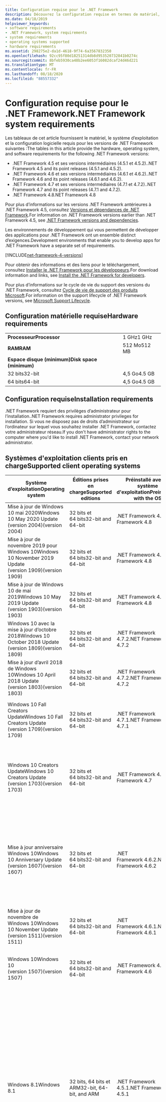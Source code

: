 ```yaml
---
title: Configuration requise pour le .NET Framework
description: Découvrez la configuration requise en termes de matériel, de système d’exploitation et de logiciels pour installer .NET Framework 4.5 et versions ultérieures.
ms.date: 04/18/2019
helpviewer_keywords:
- software requirements
- .NET Framework, system requirements
- system requirements
- operating systems supported
- hardware requirements
ms.assetid: 298275e2-da1d-4618-9f74-6a3567832350
ms.openlocfilehash: 92cc95f80d18251314db8d953520732841b0274c
ms.sourcegitcommit: 8bfeb5930ca48b2ee6053f16082dcaf24d46d221
ms.translationtype: MT
ms.contentlocale: fr-FR
ms.lasthandoff: 08/18/2020
ms.locfileid: "88557332"
---
```

# <a name="net-framework-system-requirements"></a><span data-ttu-id="4199c-103">Configuration requise pour le .NET Framework</span><span class="sxs-lookup"><span data-stu-id="4199c-103">.NET Framework system requirements</span></span>

<span data-ttu-id="4199c-104">Les tableaux de cet article fournissent le matériel, le système d’exploitation et la configuration logicielle requis pour les versions de .NET Framework suivantes :</span><span class="sxs-lookup"><span data-stu-id="4199c-104">The tables in this article provide the hardware, operating system, and software requirements for the following .NET Framework versions:</span></span>

- <span data-ttu-id="4199c-105">.NET Framework 4.5 et ses versions intermédiaires (4.5.1 et 4.5.2).</span><span class="sxs-lookup"><span data-stu-id="4199c-105">.NET Framework 4.5 and its point releases (4.5.1 and 4.5.2).</span></span>
- <span data-ttu-id="4199c-106">.NET Framework 4.6 et ses versions intermédiaires (4.6.1 et 4.6.2).</span><span class="sxs-lookup"><span data-stu-id="4199c-106">.NET Framework 4.6 and its point releases (4.6.1 and 4.6.2).</span></span>
- <span data-ttu-id="4199c-107">.NET Framework 4.7 et ses versions intermédiaires (4.7.1 et 4.7.2).</span><span class="sxs-lookup"><span data-stu-id="4199c-107">.NET Framework 4.7 and its point releases (4.7.1 and 4.7.2).</span></span>
- <span data-ttu-id="4199c-108">.NET Framework 4.8</span><span class="sxs-lookup"><span data-stu-id="4199c-108">.NET Framework 4.8</span></span>

<span data-ttu-id="4199c-109">Pour plus d’informations sur les versions .NET Framework antérieures à .NET Framework 4.5, consultez [Versions et dépendances de .NET Framework](../migration-guide/versions-and-dependencies.md).</span><span class="sxs-lookup"><span data-stu-id="4199c-109">For information on .NET Framework versions earlier than .NET Framework 4.5, see [.NET Framework versions and dependencies](../migration-guide/versions-and-dependencies.md).</span></span>

<span data-ttu-id="4199c-110">Les environnements de développement qui vous permettent de développer des applications pour .NET Framework ont un ensemble distinct d’exigences.</span><span class="sxs-lookup"><span data-stu-id="4199c-110">Development environments that enable you to develop apps for .NET Framework have a separate set of requirements.</span></span>

[!INCLUDE[net-framework-4-versions](../../../includes/net-framework-4x-versions.md)]

<span data-ttu-id="4199c-111">Pour obtenir des informations et des liens pour le téléchargement, consultez [Installer le .NET Framework pour les développeurs](../install/guide-for-developers.md).</span><span class="sxs-lookup"><span data-stu-id="4199c-111">For download information and links, see [Install the .NET Framework for developers](../install/guide-for-developers.md).</span></span>

<span data-ttu-id="4199c-112">Pour plus d’informations sur le cycle de vie du support des versions du .NET Framework, consultez [Cycle de vie de support des produits Microsoft](https://support.microsoft.com/lifecycle/search?sort=PN&alpha=Microsoft%20.NET%20Framework&Filter=FilterNO).</span><span class="sxs-lookup"><span data-stu-id="4199c-112">For information on the support lifecycle of .NET Framework versions, see [Microsoft Support Lifecycle](https://support.microsoft.com/lifecycle/search?sort=PN&alpha=Microsoft%20.NET%20Framework&Filter=FilterNO).</span></span>

## <a name="hardware-requirements"></a><span data-ttu-id="4199c-113">Configuration matérielle requise</span><span class="sxs-lookup"><span data-stu-id="4199c-113">Hardware requirements</span></span>

|                          |        |
| ------------------------ | ------ |
| <span data-ttu-id="4199c-114">**Processeur**</span><span class="sxs-lookup"><span data-stu-id="4199c-114">**Processor**</span></span>            | <span data-ttu-id="4199c-115">1 GHz</span><span class="sxs-lookup"><span data-stu-id="4199c-115">1 GHz</span></span>  |
| <span data-ttu-id="4199c-116">**RAM**</span><span class="sxs-lookup"><span data-stu-id="4199c-116">**RAM**</span></span>                  | <span data-ttu-id="4199c-117">512 Mo</span><span class="sxs-lookup"><span data-stu-id="4199c-117">512 MB</span></span> |
| <span data-ttu-id="4199c-118">**Espace disque (minimum)**</span><span class="sxs-lookup"><span data-stu-id="4199c-118">**Disk space (minimum)**</span></span> |        |
| <span data-ttu-id="4199c-119">32 bits</span><span class="sxs-lookup"><span data-stu-id="4199c-119">32-bit</span></span>                   | <span data-ttu-id="4199c-120">4,5 Go</span><span class="sxs-lookup"><span data-stu-id="4199c-120">4.5 GB</span></span> |
| <span data-ttu-id="4199c-121">64 bits</span><span class="sxs-lookup"><span data-stu-id="4199c-121">64-bit</span></span>                   | <span data-ttu-id="4199c-122">4,5 Go</span><span class="sxs-lookup"><span data-stu-id="4199c-122">4.5 GB</span></span> |

## <a name="installation-requirements"></a><span data-ttu-id="4199c-123">Configuration requise</span><span class="sxs-lookup"><span data-stu-id="4199c-123">Installation requirements</span></span>

<span data-ttu-id="4199c-124">.NET Framework requiert des privilèges d’administrateur pour l’installation.</span><span class="sxs-lookup"><span data-stu-id="4199c-124">.NET Framework requires administrator privileges for installation.</span></span> <span data-ttu-id="4199c-125">Si vous ne disposez pas de droits d’administrateur sur l’ordinateur sur lequel vous souhaitez installer .NET Framework, contactez votre administrateur réseau.</span><span class="sxs-lookup"><span data-stu-id="4199c-125">If you don't have administrator rights to the computer where you'd like to install .NET Framework, contact your network administrator.</span></span>

## <a name="supported-client-operating-systems"></a><span data-ttu-id="4199c-126">Systèmes d'exploitation clients pris en charge</span><span class="sxs-lookup"><span data-stu-id="4199c-126">Supported client operating systems</span></span>

| <span data-ttu-id="4199c-127">Système d’exploitation</span><span class="sxs-lookup"><span data-stu-id="4199c-127">Operating system</span></span> | <span data-ttu-id="4199c-128">Éditions prises en charge</span><span class="sxs-lookup"><span data-stu-id="4199c-128">Supported editions</span></span> | <span data-ttu-id="4199c-129">Préinstallé avec le système d'exploitation</span><span class="sxs-lookup"><span data-stu-id="4199c-129">Preinstalled with the OS</span></span> | <span data-ttu-id="4199c-130">Installable séparément</span><span class="sxs-lookup"><span data-stu-id="4199c-130">Installable separately</span></span> |
| ---------------- | ------------------ | ------------------------ | ---------------------- |
| <span data-ttu-id="4199c-131">Mise à jour de Windows 10 mai 2020</span><span class="sxs-lookup"><span data-stu-id="4199c-131">Windows 10 May 2020 Update</span></span><br/> <span data-ttu-id="4199c-132">(version 2004)</span><span class="sxs-lookup"><span data-stu-id="4199c-132">(version 2004)</span></span> | <span data-ttu-id="4199c-133">32 bits et 64 bits</span><span class="sxs-lookup"><span data-stu-id="4199c-133">32-bit and 64-bit</span></span> | <span data-ttu-id="4199c-134">.NET Framework 4.8</span><span class="sxs-lookup"><span data-stu-id="4199c-134">.NET Framework 4.8</span></span> | -- |
| <span data-ttu-id="4199c-135">Mise à jour de novembre 2019 pour Windows 10</span><span class="sxs-lookup"><span data-stu-id="4199c-135">Windows 10 November 2019 Update</span></span><br/> <span data-ttu-id="4199c-136">(version 1909)</span><span class="sxs-lookup"><span data-stu-id="4199c-136">(version 1909)</span></span> | <span data-ttu-id="4199c-137">32 bits et 64 bits</span><span class="sxs-lookup"><span data-stu-id="4199c-137">32-bit and 64-bit</span></span> | <span data-ttu-id="4199c-138">.NET Framework 4.8</span><span class="sxs-lookup"><span data-stu-id="4199c-138">.NET Framework 4.8</span></span> | -- |
| <span data-ttu-id="4199c-139">Mise à jour de Windows 10 de mai 2019</span><span class="sxs-lookup"><span data-stu-id="4199c-139">Windows 10 May 2019 Update</span></span><br/> <span data-ttu-id="4199c-140">(version 1903)</span><span class="sxs-lookup"><span data-stu-id="4199c-140">(version 1903)</span></span> | <span data-ttu-id="4199c-141">32 bits et 64 bits</span><span class="sxs-lookup"><span data-stu-id="4199c-141">32-bit and 64-bit</span></span> | <span data-ttu-id="4199c-142">.NET Framework 4.8</span><span class="sxs-lookup"><span data-stu-id="4199c-142">.NET Framework 4.8</span></span> | -- |
| <span data-ttu-id="4199c-143">Windows 10 avec la mise à jour d’octobre 2018</span><span class="sxs-lookup"><span data-stu-id="4199c-143">Windows 10 October 2018 Update</span></span><br/> <span data-ttu-id="4199c-144">(version 1809)</span><span class="sxs-lookup"><span data-stu-id="4199c-144">(version 1809)</span></span> | <span data-ttu-id="4199c-145">32 bits et 64 bits</span><span class="sxs-lookup"><span data-stu-id="4199c-145">32-bit and 64-bit</span></span> | <span data-ttu-id="4199c-146">.NET Framework 4.7.2</span><span class="sxs-lookup"><span data-stu-id="4199c-146">.NET Framework 4.7.2</span></span> | <span data-ttu-id="4199c-147">.NET Framework 4.8</span><span class="sxs-lookup"><span data-stu-id="4199c-147">.NET Framework 4.8</span></span> |
| <span data-ttu-id="4199c-148">Mise à jour d’avril 2018 de Windows 10</span><span class="sxs-lookup"><span data-stu-id="4199c-148">Windows 10 April 2018 Update</span></span><br/> <span data-ttu-id="4199c-149">(version 1803)</span><span class="sxs-lookup"><span data-stu-id="4199c-149">(version 1803)</span></span> | <span data-ttu-id="4199c-150">32 bits et 64 bits</span><span class="sxs-lookup"><span data-stu-id="4199c-150">32-bit and 64-bit</span></span> | <span data-ttu-id="4199c-151">.NET Framework 4.7.2</span><span class="sxs-lookup"><span data-stu-id="4199c-151">.NET Framework 4.7.2</span></span> |<span data-ttu-id="4199c-152">.NET Framework 4.8</span><span class="sxs-lookup"><span data-stu-id="4199c-152">.NET Framework 4.8</span></span>|
| <span data-ttu-id="4199c-153">Windows 10 Fall Creators Update</span><span class="sxs-lookup"><span data-stu-id="4199c-153">Windows 10 Fall Creators Update</span></span><br/> <span data-ttu-id="4199c-154">(version 1709)</span><span class="sxs-lookup"><span data-stu-id="4199c-154">(version 1709)</span></span> | <span data-ttu-id="4199c-155">32 bits et 64 bits</span><span class="sxs-lookup"><span data-stu-id="4199c-155">32-bit and 64-bit</span></span> | <span data-ttu-id="4199c-156">.NET Framework 4.7.1</span><span class="sxs-lookup"><span data-stu-id="4199c-156">.NET Framework 4.7.1</span></span> | <span data-ttu-id="4199c-157">.NET Framework 4.7.2</span><span class="sxs-lookup"><span data-stu-id="4199c-157">.NET Framework 4.7.2</span></span><br/><br/><span data-ttu-id="4199c-158">.NET Framework 4.8</span><span class="sxs-lookup"><span data-stu-id="4199c-158">.NET Framework 4.8</span></span> |
| <span data-ttu-id="4199c-159">Windows 10 Creators Update</span><span class="sxs-lookup"><span data-stu-id="4199c-159">Windows 10 Creators Update</span></span><br/> <span data-ttu-id="4199c-160">(version 1703)</span><span class="sxs-lookup"><span data-stu-id="4199c-160">(version 1703)</span></span> | <span data-ttu-id="4199c-161">32 bits et 64 bits</span><span class="sxs-lookup"><span data-stu-id="4199c-161">32-bit and 64-bit</span></span> | <span data-ttu-id="4199c-162">.NET Framework 4.7</span><span class="sxs-lookup"><span data-stu-id="4199c-162">.NET Framework 4.7</span></span> | <span data-ttu-id="4199c-163">.NET Framework 4.7.1</span><span class="sxs-lookup"><span data-stu-id="4199c-163">.NET Framework 4.7.1</span></span><br/><br/><span data-ttu-id="4199c-164">.NET Framework 4.7.2</span><span class="sxs-lookup"><span data-stu-id="4199c-164">.NET Framework 4.7.2</span></span><br/><br/><span data-ttu-id="4199c-165">.NET Framework 4.8</span><span class="sxs-lookup"><span data-stu-id="4199c-165">.NET Framework 4.8</span></span> |
| <span data-ttu-id="4199c-166">Mise à jour anniversaire Windows 10</span><span class="sxs-lookup"><span data-stu-id="4199c-166">Windows 10 Anniversary Update</span></span><br/> <span data-ttu-id="4199c-167">(version 1607)</span><span class="sxs-lookup"><span data-stu-id="4199c-167">(version 1607)</span></span> | <span data-ttu-id="4199c-168">32 bits et 64 bits</span><span class="sxs-lookup"><span data-stu-id="4199c-168">32-bit and 64-bit</span></span> | <span data-ttu-id="4199c-169">.NET Framework 4.6.2</span><span class="sxs-lookup"><span data-stu-id="4199c-169">.NET Framework 4.6.2</span></span> |<span data-ttu-id="4199c-170">.NET Framework 4.7</span><span class="sxs-lookup"><span data-stu-id="4199c-170">.NET Framework 4.7</span></span><br/><br/><span data-ttu-id="4199c-171">.NET Framework 4.7.1</span><span class="sxs-lookup"><span data-stu-id="4199c-171">.NET Framework 4.7.1</span></span><br/><br/><span data-ttu-id="4199c-172">.NET Framework 4.7.2</span><span class="sxs-lookup"><span data-stu-id="4199c-172">.NET Framework 4.7.2</span></span><br/><br/><span data-ttu-id="4199c-173">.NET Framework 4.8</span><span class="sxs-lookup"><span data-stu-id="4199c-173">.NET Framework 4.8</span></span>  |
| <span data-ttu-id="4199c-174">Mise à jour de novembre de Windows 10</span><span class="sxs-lookup"><span data-stu-id="4199c-174">Windows 10 November Update</span></span><br/> <span data-ttu-id="4199c-175">(version 1511)</span><span class="sxs-lookup"><span data-stu-id="4199c-175">(version 1511)</span></span> | <span data-ttu-id="4199c-176">32 bits et 64 bits</span><span class="sxs-lookup"><span data-stu-id="4199c-176">32-bit and 64-bit</span></span> | <span data-ttu-id="4199c-177">.NET Framework 4.6.1</span><span class="sxs-lookup"><span data-stu-id="4199c-177">.NET Framework 4.6.1</span></span> | <span data-ttu-id="4199c-178">.NET Framework 4.6.2</span><span class="sxs-lookup"><span data-stu-id="4199c-178">.NET Framework 4.6.2</span></span> |
| <span data-ttu-id="4199c-179">Windows 10</span><span class="sxs-lookup"><span data-stu-id="4199c-179">Windows 10</span></span><br/> <span data-ttu-id="4199c-180">(version 1507)</span><span class="sxs-lookup"><span data-stu-id="4199c-180">(version 1507)</span></span> | <span data-ttu-id="4199c-181">32 bits et 64 bits</span><span class="sxs-lookup"><span data-stu-id="4199c-181">32-bit and 64-bit</span></span> | <span data-ttu-id="4199c-182">.NET Framework 4.6</span><span class="sxs-lookup"><span data-stu-id="4199c-182">.NET Framework 4.6</span></span> | <span data-ttu-id="4199c-183">.NET Framework 4.6.1</span><span class="sxs-lookup"><span data-stu-id="4199c-183">.NET Framework 4.6.1</span></span> <br/><br/> <span data-ttu-id="4199c-184">.NET Framework 4.6.2</span><span class="sxs-lookup"><span data-stu-id="4199c-184">.NET Framework 4.6.2</span></span> |
| <span data-ttu-id="4199c-185">Windows 8.1</span><span class="sxs-lookup"><span data-stu-id="4199c-185">Windows 8.1</span></span> | <span data-ttu-id="4199c-186">32 bits, 64 bits et ARM</span><span class="sxs-lookup"><span data-stu-id="4199c-186">32-bit, 64-bit, and ARM</span></span> | <span data-ttu-id="4199c-187">.NET Framework 4.5.1</span><span class="sxs-lookup"><span data-stu-id="4199c-187">.NET Framework 4.5.1</span></span> | <span data-ttu-id="4199c-188">.NET Framework 4.5.2</span><span class="sxs-lookup"><span data-stu-id="4199c-188">.NET Framework 4.5.2</span></span><br /><br /> <span data-ttu-id="4199c-189">.NET Framework 4.6</span><span class="sxs-lookup"><span data-stu-id="4199c-189">.NET Framework 4.6</span></span><br /><br /> <span data-ttu-id="4199c-190">.NET Framework 4.6.1</span><span class="sxs-lookup"><span data-stu-id="4199c-190">.NET Framework 4.6.1</span></span><br /><br /> <span data-ttu-id="4199c-191">.NET Framework 4.6.2</span><span class="sxs-lookup"><span data-stu-id="4199c-191">.NET Framework 4.6.2</span></span><br /><br /><span data-ttu-id="4199c-192">.NET Framework 4.7</span><span class="sxs-lookup"><span data-stu-id="4199c-192">.NET Framework 4.7</span></span><br/><br/><span data-ttu-id="4199c-193">.NET Framework 4.7.1</span><span class="sxs-lookup"><span data-stu-id="4199c-193">.NET Framework 4.7.1</span></span><br/><br/><span data-ttu-id="4199c-194">.NET Framework 4.7.2</span><span class="sxs-lookup"><span data-stu-id="4199c-194">.NET Framework 4.7.2</span></span><br/><br/><span data-ttu-id="4199c-195">.NET Framework 4.8</span><span class="sxs-lookup"><span data-stu-id="4199c-195">.NET Framework 4.8</span></span> |
| <span data-ttu-id="4199c-196">Windows 8</span><span class="sxs-lookup"><span data-stu-id="4199c-196">Windows 8</span></span> | <span data-ttu-id="4199c-197">32 bits, 64 bits et ARM</span><span class="sxs-lookup"><span data-stu-id="4199c-197">32-bit, 64-bit, and ARM</span></span> | <span data-ttu-id="4199c-198">.NET Framework 4.5</span><span class="sxs-lookup"><span data-stu-id="4199c-198">.NET Framework 4.5</span></span> | <span data-ttu-id="4199c-199">.NET Framework 4.5.1</span><span class="sxs-lookup"><span data-stu-id="4199c-199">.NET Framework 4.5.1</span></span><br /><br /><span data-ttu-id="4199c-200">.NET Framework 4.5.2</span><span class="sxs-lookup"><span data-stu-id="4199c-200">.NET Framework 4.5.2</span></span><br /><br /> <span data-ttu-id="4199c-201">.NET Framework 4.6</span><span class="sxs-lookup"><span data-stu-id="4199c-201">.NET Framework 4.6</span></span><br /><br /> <span data-ttu-id="4199c-202">.NET Framework 4.6.1</span><span class="sxs-lookup"><span data-stu-id="4199c-202">.NET Framework 4.6.1</span></span> |
| <span data-ttu-id="4199c-203">Windows 7 SP1</span><span class="sxs-lookup"><span data-stu-id="4199c-203">Windows 7 SP1</span></span>|<span data-ttu-id="4199c-204">32 bits et 64 bits</span><span class="sxs-lookup"><span data-stu-id="4199c-204">32-bit and 64-bit</span></span> | -- | <span data-ttu-id="4199c-205">.NET Framework 4</span><span class="sxs-lookup"><span data-stu-id="4199c-205">.NET Framework 4</span></span><br /><br /> <span data-ttu-id="4199c-206">.NET Framework 4.5</span><span class="sxs-lookup"><span data-stu-id="4199c-206">.NET Framework 4.5</span></span><br /><br /> <span data-ttu-id="4199c-207">.NET Framework 4.5.1</span><span class="sxs-lookup"><span data-stu-id="4199c-207">.NET Framework 4.5.1</span></span><br /><br /> <span data-ttu-id="4199c-208">.NET Framework 4.5.2</span><span class="sxs-lookup"><span data-stu-id="4199c-208">.NET Framework 4.5.2</span></span><br /><br /> <span data-ttu-id="4199c-209">.NET Framework 4.6</span><span class="sxs-lookup"><span data-stu-id="4199c-209">.NET Framework 4.6</span></span><br /><br /> <span data-ttu-id="4199c-210">.NET Framework 4.6.1</span><span class="sxs-lookup"><span data-stu-id="4199c-210">.NET Framework 4.6.1</span></span><br /><br /> <span data-ttu-id="4199c-211">.NET Framework 4.6.2</span><span class="sxs-lookup"><span data-stu-id="4199c-211">.NET Framework 4.6.2</span></span><br /><br /><span data-ttu-id="4199c-212">.NET Framework 4.7</span><span class="sxs-lookup"><span data-stu-id="4199c-212">.NET Framework 4.7</span></span><br/><br/><span data-ttu-id="4199c-213">.NET Framework 4.7.1</span><span class="sxs-lookup"><span data-stu-id="4199c-213">.NET Framework 4.7.1</span></span><br/><br/><span data-ttu-id="4199c-214">.NET Framework 4.7.2</span><span class="sxs-lookup"><span data-stu-id="4199c-214">.NET Framework 4.7.2</span></span><br/><br/><span data-ttu-id="4199c-215">.NET Framework 4.8</span><span class="sxs-lookup"><span data-stu-id="4199c-215">.NET Framework 4.8</span></span> |
| <span data-ttu-id="4199c-216">Windows Vista SP2</span><span class="sxs-lookup"><span data-stu-id="4199c-216">Windows Vista SP2</span></span>|<span data-ttu-id="4199c-217">32 bits et 64 bits</span><span class="sxs-lookup"><span data-stu-id="4199c-217">32-bit and 64-bit</span></span> | -- | <span data-ttu-id="4199c-218">.NET Framework 4</span><span class="sxs-lookup"><span data-stu-id="4199c-218">.NET Framework 4</span></span><br /><br /> <span data-ttu-id="4199c-219">.NET Framework 4.5</span><span class="sxs-lookup"><span data-stu-id="4199c-219">.NET Framework 4.5</span></span><br /><br /> <span data-ttu-id="4199c-220">.NET Framework 4.5.1</span><span class="sxs-lookup"><span data-stu-id="4199c-220">.NET Framework 4.5.1</span></span><br /><br /> <span data-ttu-id="4199c-221">.NET Framework 4.5.2</span><span class="sxs-lookup"><span data-stu-id="4199c-221">.NET Framework 4.5.2</span></span><br /><br /> <span data-ttu-id="4199c-222">.NET Framework 4.6</span><span class="sxs-lookup"><span data-stu-id="4199c-222">.NET Framework 4.6</span></span> |
| <span data-ttu-id="4199c-223">Windows XP</span><span class="sxs-lookup"><span data-stu-id="4199c-223">Windows XP</span></span> |<span data-ttu-id="4199c-224">32 bits et 64 bits</span><span class="sxs-lookup"><span data-stu-id="4199c-224">32-bit and 64-bit</span></span> | -- | <span data-ttu-id="4199c-225">.NET Framework 4</span><span class="sxs-lookup"><span data-stu-id="4199c-225">.NET Framework 4</span></span> |

 <span data-ttu-id="4199c-226">**Remarques :**</span><span class="sxs-lookup"><span data-stu-id="4199c-226">**Notes:**</span></span>

- <span data-ttu-id="4199c-227">Sur les systèmes Windows 7, .NET Framework nécessite Windows 7 SP1.</span><span class="sxs-lookup"><span data-stu-id="4199c-227">On Windows 7 systems, .NET Framework requires Windows 7 SP1.</span></span> <span data-ttu-id="4199c-228">Si vous êtes sur Windows 7 et que vous n’avez pas encore installé le Service Pack 1, vous devez le faire avant d’installer le .NET Framework.</span><span class="sxs-lookup"><span data-stu-id="4199c-228">If you're on Windows 7 and haven't yet installed Service Pack 1, you need to do so before installing the .NET Framework.</span></span>

- <span data-ttu-id="4199c-229">.NET Framework 4.5 est pris en charge sur l'environnement de préinstallation Windows (WinPE).</span><span class="sxs-lookup"><span data-stu-id="4199c-229">.NET Framework 4.5 is supported on the Windows Preinstallation Environment (Windows PE).</span></span> <span data-ttu-id="4199c-230">Les fonctionnalités ne sont pas toutes prises en charge dans Windows PE.</span><span class="sxs-lookup"><span data-stu-id="4199c-230">Not all features are supported on Windows PE.</span></span>

- <span data-ttu-id="4199c-231">.NET Framework 4 prend également en charge la plateforme IA64.</span><span class="sxs-lookup"><span data-stu-id="4199c-231">.NET Framework 4 also supports the IA64 platform.</span></span>

- <span data-ttu-id="4199c-232">Pour toutes les plateformes, nous vous recommandons d’effectuer la mise à niveau vers le dernier Service Pack Windows et d’installer les mises à jour critiques disponibles à partir de [Windows Update](https://support.microsoft.com/help/12373/windows-update-faq) pour garantir une compatibilité et une sécurité optimales.</span><span class="sxs-lookup"><span data-stu-id="4199c-232">For all platforms, we recommend that you upgrade to the latest Windows Service Pack and install critical updates available from [Windows Update](https://support.microsoft.com/help/12373/windows-update-faq) to ensure the best compatibility and security.</span></span>

- <span data-ttu-id="4199c-233">Sur les systèmes d’exploitation 64 bits, .NET Framework prend en charge le traitement WOW64 (32 bits sur un ordinateur 64 bits) et le traitement natif 64 bits.</span><span class="sxs-lookup"><span data-stu-id="4199c-233">On 64-bit operating systems, .NET Framework supports both WOW64 (32-bit processing on a 64-bit machine) and native 64-bit processing.</span></span>

## <a name="supported-server-operating-systems"></a><span data-ttu-id="4199c-234">Systèmes d'exploitation serveurs pris en charge</span><span class="sxs-lookup"><span data-stu-id="4199c-234">Supported server operating systems</span></span>

| <span data-ttu-id="4199c-235">Système d’exploitation</span><span class="sxs-lookup"><span data-stu-id="4199c-235">Operating system</span></span> | <span data-ttu-id="4199c-236">Éditions prises en charge</span><span class="sxs-lookup"><span data-stu-id="4199c-236">Supported editions</span></span> | <span data-ttu-id="4199c-237">Préinstallé avec le système d'exploitation</span><span class="sxs-lookup"><span data-stu-id="4199c-237">Preinstalled with the OS</span></span> | <span data-ttu-id="4199c-238">Installable séparément</span><span class="sxs-lookup"><span data-stu-id="4199c-238">Installable separately</span></span> |
| ---------------- | ------------------ | ------------------------ | ---------------------- |
| <span data-ttu-id="4199c-239">Windows Server 2019</span><span class="sxs-lookup"><span data-stu-id="4199c-239">Windows Server 2019</span></span> | <span data-ttu-id="4199c-240">64 bits</span><span class="sxs-lookup"><span data-stu-id="4199c-240">64-bit</span></span> | <span data-ttu-id="4199c-241">.NET Framework 4.7.2</span><span class="sxs-lookup"><span data-stu-id="4199c-241">.NET Framework 4.7.2</span></span> | <span data-ttu-id="4199c-242">.NET Framework 4.8</span><span class="sxs-lookup"><span data-stu-id="4199c-242">.NET Framework 4.8</span></span> |
| <span data-ttu-id="4199c-243">Windows Server, version 1809</span><span class="sxs-lookup"><span data-stu-id="4199c-243">Windows Server, version 1809</span></span> | <span data-ttu-id="4199c-244">64 bits</span><span class="sxs-lookup"><span data-stu-id="4199c-244">64-bit</span></span> | <span data-ttu-id="4199c-245">.NET Framework 4.7.2</span><span class="sxs-lookup"><span data-stu-id="4199c-245">.NET Framework 4.7.2</span></span> | <span data-ttu-id="4199c-246">.NET Framework 4.8</span><span class="sxs-lookup"><span data-stu-id="4199c-246">.NET Framework 4.8</span></span> |
| <span data-ttu-id="4199c-247">Windows Server, version 1803</span><span class="sxs-lookup"><span data-stu-id="4199c-247">Windows Server, version 1803</span></span> | <span data-ttu-id="4199c-248">64 bits</span><span class="sxs-lookup"><span data-stu-id="4199c-248">64-bit</span></span> | <span data-ttu-id="4199c-249">.NET Framework 4.7.2</span><span class="sxs-lookup"><span data-stu-id="4199c-249">.NET Framework 4.7.2</span></span> | <span data-ttu-id="4199c-250">.NET Framework 4.8</span><span class="sxs-lookup"><span data-stu-id="4199c-250">.NET Framework 4.8</span></span> |
| <span data-ttu-id="4199c-251">Windows Server version 1709</span><span class="sxs-lookup"><span data-stu-id="4199c-251">Windows Server, version 1709</span></span> | <span data-ttu-id="4199c-252">64 bits</span><span class="sxs-lookup"><span data-stu-id="4199c-252">64-bit</span></span> | <span data-ttu-id="4199c-253">.NET Framework 4.7.1</span><span class="sxs-lookup"><span data-stu-id="4199c-253">.NET Framework 4.7.1</span></span> | <span data-ttu-id="4199c-254">.NET Framework 4.7.2</span><span class="sxs-lookup"><span data-stu-id="4199c-254">.NET Framework 4.7.2</span></span>|
| <span data-ttu-id="4199c-255">Windows Server 2016</span><span class="sxs-lookup"><span data-stu-id="4199c-255">Windows Server 2016</span></span> | <span data-ttu-id="4199c-256">64 bits</span><span class="sxs-lookup"><span data-stu-id="4199c-256">64-bit</span></span> | <span data-ttu-id="4199c-257">.NET Framework 4.6.2</span><span class="sxs-lookup"><span data-stu-id="4199c-257">.NET Framework 4.6.2</span></span> | <span data-ttu-id="4199c-258">.NET Framework 4.7</span><span class="sxs-lookup"><span data-stu-id="4199c-258">.NET Framework 4.7</span></span><br/><br/> <span data-ttu-id="4199c-259">.NET Framework 4.7.1</span><span class="sxs-lookup"><span data-stu-id="4199c-259">.NET Framework 4.7.1</span></span><br/><br/><span data-ttu-id="4199c-260">.NET Framework 4.7.2</span><span class="sxs-lookup"><span data-stu-id="4199c-260">.NET Framework 4.7.2</span></span><br/><br/><span data-ttu-id="4199c-261">.NET Framework 4.8</span><span class="sxs-lookup"><span data-stu-id="4199c-261">.NET Framework 4.8</span></span> |
| <span data-ttu-id="4199c-262">Windows Server 2012 R2</span><span class="sxs-lookup"><span data-stu-id="4199c-262">Windows Server 2012 R2</span></span> | <span data-ttu-id="4199c-263">64 bits</span><span class="sxs-lookup"><span data-stu-id="4199c-263">64-bit</span></span> | <span data-ttu-id="4199c-264">.NET Framework 4.5.1</span><span class="sxs-lookup"><span data-stu-id="4199c-264">.NET Framework 4.5.1</span></span> | <span data-ttu-id="4199c-265">.NET Framework 4.5.2</span><span class="sxs-lookup"><span data-stu-id="4199c-265">.NET Framework 4.5.2</span></span><br /><br /> <span data-ttu-id="4199c-266">.NET Framework 4.6</span><span class="sxs-lookup"><span data-stu-id="4199c-266">.NET Framework 4.6</span></span><br /><br /> <span data-ttu-id="4199c-267">.NET Framework 4.6.1</span><span class="sxs-lookup"><span data-stu-id="4199c-267">.NET Framework 4.6.1</span></span><br /><br /> <span data-ttu-id="4199c-268">.NET Framework 4.6.2</span><span class="sxs-lookup"><span data-stu-id="4199c-268">.NET Framework 4.6.2</span></span><br /><br /><span data-ttu-id="4199c-269">.NET Framework 4.7</span><span class="sxs-lookup"><span data-stu-id="4199c-269">.NET Framework 4.7</span></span><br/><br/> <span data-ttu-id="4199c-270">.NET Framework 4.7.1</span><span class="sxs-lookup"><span data-stu-id="4199c-270">.NET Framework 4.7.1</span></span><br/><br/><span data-ttu-id="4199c-271">.NET Framework 4.7.2</span><span class="sxs-lookup"><span data-stu-id="4199c-271">.NET Framework 4.7.2</span></span><br/><br/><span data-ttu-id="4199c-272">.NET Framework 4.8</span><span class="sxs-lookup"><span data-stu-id="4199c-272">.NET Framework 4.8</span></span> |
| <span data-ttu-id="4199c-273">Windows Server 2012 (édition 64 bits)</span><span class="sxs-lookup"><span data-stu-id="4199c-273">Windows Server 2012 (64-bit edition)</span></span> | <span data-ttu-id="4199c-274">64 bits</span><span class="sxs-lookup"><span data-stu-id="4199c-274">64-bit</span></span>| <span data-ttu-id="4199c-275">.NET Framework 4.5</span><span class="sxs-lookup"><span data-stu-id="4199c-275">.NET Framework 4.5</span></span> | <span data-ttu-id="4199c-276">.NET Framework 4.5.1</span><span class="sxs-lookup"><span data-stu-id="4199c-276">.NET Framework 4.5.1</span></span><br /><br /> <span data-ttu-id="4199c-277">.NET Framework 4.5.2</span><span class="sxs-lookup"><span data-stu-id="4199c-277">.NET Framework 4.5.2</span></span><br /><br /> <span data-ttu-id="4199c-278">.NET Framework 4.6</span><span class="sxs-lookup"><span data-stu-id="4199c-278">.NET Framework 4.6</span></span><br /><br /> <span data-ttu-id="4199c-279">.NET Framework 4.6.1</span><span class="sxs-lookup"><span data-stu-id="4199c-279">.NET Framework 4.6.1</span></span><br /><br /> <span data-ttu-id="4199c-280">.NET Framework 4.6.2</span><span class="sxs-lookup"><span data-stu-id="4199c-280">.NET Framework 4.6.2</span></span><br /><br /><span data-ttu-id="4199c-281">.NET Framework 4.7</span><span class="sxs-lookup"><span data-stu-id="4199c-281">.NET Framework 4.7</span></span><br/><br/><span data-ttu-id="4199c-282">.NET Framework 4.7.1</span><span class="sxs-lookup"><span data-stu-id="4199c-282">.NET Framework 4.7.1</span></span><br/><br/><span data-ttu-id="4199c-283">.NET Framework 4.7.2</span><span class="sxs-lookup"><span data-stu-id="4199c-283">.NET Framework 4.7.2</span></span><br/><br/><span data-ttu-id="4199c-284">.NET Framework 4.8</span><span class="sxs-lookup"><span data-stu-id="4199c-284">.NET Framework 4.8</span></span> |
| <span data-ttu-id="4199c-285">Windows Server 2008 R2 SP1</span><span class="sxs-lookup"><span data-stu-id="4199c-285">Windows Server 2008 R2 SP1</span></span>|<span data-ttu-id="4199c-286">64 bits</span><span class="sxs-lookup"><span data-stu-id="4199c-286">64-bit</span></span> | -- | <span data-ttu-id="4199c-287">.NET Framework 4</span><span class="sxs-lookup"><span data-stu-id="4199c-287">.NET Framework 4</span></span><br /><br /> <span data-ttu-id="4199c-288">.NET Framework 4.5</span><span class="sxs-lookup"><span data-stu-id="4199c-288">.NET Framework 4.5</span></span><br /><br /> <span data-ttu-id="4199c-289">.NET Framework 4.5.1</span><span class="sxs-lookup"><span data-stu-id="4199c-289">.NET Framework 4.5.1</span></span><br /><br /> <span data-ttu-id="4199c-290">.NET Framework 4.5.2</span><span class="sxs-lookup"><span data-stu-id="4199c-290">.NET Framework 4.5.2</span></span><br /><br /> <span data-ttu-id="4199c-291">.NET Framework 4.6</span><span class="sxs-lookup"><span data-stu-id="4199c-291">.NET Framework 4.6</span></span><br /><br /> <span data-ttu-id="4199c-292">.NET Framework 4.6.1</span><span class="sxs-lookup"><span data-stu-id="4199c-292">.NET Framework 4.6.1</span></span><br /><br /> <span data-ttu-id="4199c-293">.NET Framework 4.6.2</span><span class="sxs-lookup"><span data-stu-id="4199c-293">.NET Framework 4.6.2</span></span><br /><br /><span data-ttu-id="4199c-294">.NET Framework 4.7</span><span class="sxs-lookup"><span data-stu-id="4199c-294">.NET Framework 4.7</span></span><br/><br/><span data-ttu-id="4199c-295">.NET Framework 4.7.1</span><span class="sxs-lookup"><span data-stu-id="4199c-295">.NET Framework 4.7.1</span></span><br/><br/><span data-ttu-id="4199c-296">.NET Framework 4.7.2</span><span class="sxs-lookup"><span data-stu-id="4199c-296">.NET Framework 4.7.2</span></span><br/><br/><span data-ttu-id="4199c-297">.NET Framework 4.8</span><span class="sxs-lookup"><span data-stu-id="4199c-297">.NET Framework 4.8</span></span> |
| <span data-ttu-id="4199c-298">Windows Server 2008 SP2</span><span class="sxs-lookup"><span data-stu-id="4199c-298">Windows Server 2008 SP2</span></span>|<span data-ttu-id="4199c-299">32 bits et 64 bits</span><span class="sxs-lookup"><span data-stu-id="4199c-299">32-bit and 64-bit</span></span> | -- | <span data-ttu-id="4199c-300">.NET Framework 4</span><span class="sxs-lookup"><span data-stu-id="4199c-300">.NET Framework 4</span></span><br /><br /> <span data-ttu-id="4199c-301">.NET Framework 4.5</span><span class="sxs-lookup"><span data-stu-id="4199c-301">.NET Framework 4.5</span></span><br /><br /> <span data-ttu-id="4199c-302">.NET Framework 4.5.1</span><span class="sxs-lookup"><span data-stu-id="4199c-302">.NET Framework 4.5.1</span></span><br /><br /> <span data-ttu-id="4199c-303">.NET Framework 4.5.2</span><span class="sxs-lookup"><span data-stu-id="4199c-303">.NET Framework 4.5.2</span></span><br /><br /> <span data-ttu-id="4199c-304">.NET Framework 4.6</span><span class="sxs-lookup"><span data-stu-id="4199c-304">.NET Framework 4.6</span></span> |

<span data-ttu-id="4199c-305">**Remarques :**</span><span class="sxs-lookup"><span data-stu-id="4199c-305">**Notes:**</span></span>

- <span data-ttu-id="4199c-306">Windows Server 2012 comprend .NET Framework 4,5. vous n’avez donc pas besoin de l’installer séparément.</span><span class="sxs-lookup"><span data-stu-id="4199c-306">Windows Server 2012 includes .NET Framework 4.5, so you don't have to install it separately.</span></span> <span data-ttu-id="4199c-307">De même, Windows Server 2012 R2 comprend .NET Framework 4.5.1.</span><span class="sxs-lookup"><span data-stu-id="4199c-307">Similarly, Windows Server 2012 R2 includes .NET Framework 4.5.1.</span></span>

- <span data-ttu-id="4199c-308">.NET Framework a une prise en charge limitée du rôle Server Core avec Windows Server 2008 R2 SP1 ou version ultérieure.</span><span class="sxs-lookup"><span data-stu-id="4199c-308">.NET Framework has limited support for the Server Core Role with Windows Server 2008 R2 SP1 or later.</span></span> <span data-ttu-id="4199c-309">Pour obtenir la liste des API non prises en charge, consultez la [fonctionnalité .NET Server Core](https://docs.microsoft.com/previous-versions//dd745015(v=vs.85)).</span><span class="sxs-lookup"><span data-stu-id="4199c-309">See [Server Core .NET Functionality](https://docs.microsoft.com/previous-versions//dd745015(v=vs.85)) for a list of unsupported APIs.</span></span>

- <span data-ttu-id="4199c-310">.NET Framework n’est pas pris en charge sur WINDOWS SERVER 2008 R2 pour les systèmes Itanium.</span><span class="sxs-lookup"><span data-stu-id="4199c-310">.NET Framework isn't supported on Windows Server 2008 R2 for Itanium-Based Systems.</span></span>

- <span data-ttu-id="4199c-311">Sur Windows Server 2008 SP2, .NET Framework n’est pas pris en charge dans le rôle principal du serveur.</span><span class="sxs-lookup"><span data-stu-id="4199c-311">On Windows Server 2008 SP2, .NET Framework is not supported in the Server Core Role.</span></span>

- <span data-ttu-id="4199c-312">Pour toutes les plateformes, nous vous recommandons d’effectuer la mise à niveau vers le dernier Service Pack Windows et les mises à jour critiques disponibles à partir de [Windows Update](https://support.microsoft.com/help/12373/windows-update-faq) pour garantir une compatibilité et une sécurité optimales.</span><span class="sxs-lookup"><span data-stu-id="4199c-312">For all platforms, we recommend that you upgrade to the latest Windows Service Pack and critical updates available from [Windows Update](https://support.microsoft.com/help/12373/windows-update-faq) to ensure the best compatibility and security.</span></span> <span data-ttu-id="4199c-313">L'installation du dernier Service Pack Windows peut être obligatoire sur certains systèmes d'exploitation.</span><span class="sxs-lookup"><span data-stu-id="4199c-313">Installation of the latest Windows Service Pack may be required on some operating systems.</span></span>

- <span data-ttu-id="4199c-314">Sur les systèmes d’exploitation 64 bits, .NET Framework prend en charge le traitement WOW64 (32 bits sur un ordinateur 64 bits) et le traitement natif 64 bits.</span><span class="sxs-lookup"><span data-stu-id="4199c-314">On 64-bit operating systems, .NET Framework supports both WOW64 (32-bit processing on a 64-bit machine) and native 64-bit processing.</span></span>

## <a name="see-also"></a><span data-ttu-id="4199c-315">Voir aussi</span><span class="sxs-lookup"><span data-stu-id="4199c-315">See also</span></span>

- [<span data-ttu-id="4199c-316">Guide d’installation</span><span class="sxs-lookup"><span data-stu-id="4199c-316">Installation Guide</span></span>](../install/index.md)
- [<span data-ttu-id="4199c-317">Prise en main</span><span class="sxs-lookup"><span data-stu-id="4199c-317">Getting Started</span></span>](index.md)
- [<span data-ttu-id="4199c-318">Résolution des problèmes liés aux installations et désinstallations bloquées du .NET Framework</span><span class="sxs-lookup"><span data-stu-id="4199c-318">Troubleshoot blocked .NET Framework installations and uninstallations</span></span>](../install/troubleshoot-blocked-installations-and-uninstallations.md)
